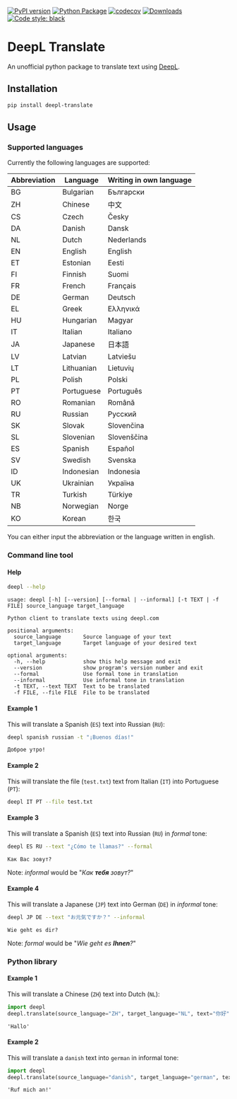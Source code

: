 [![PyPI version](https://badge.fury.io/py/deepl-translate.svg)](https://badge.fury.io/py/deepl-translate)
[![Python Package](https://github.com/ptrstn/deepl-translate/actions/workflows/python-package.yml/badge.svg)](https://github.com/ptrstn/deepl-translate/actions/workflows/python-package.yml)
[![codecov](https://codecov.io/gh/ptrstn/deepl-translate/branch/master/graph/badge.svg)](https://codecov.io/gh/ptrstn/deepl-translate)
[![Downloads](https://pepy.tech/badge/deepl-translate)](https://pepy.tech/project/deepl-translate)
[![Code style: black](https://img.shields.io/badge/code%20style-black-000000.svg)](https://github.com/psf/black)

# DeepL Translate

An unofficial python package to translate text using [DeepL](https://www.deepl.com/).

## Installation

```bash
pip install deepl-translate
```

## Usage

### Supported languages

Currently the following languages are supported:

| Abbreviation | Language   | Writing in own language |
|--------------|------------|-------------------------|
| BG           | Bulgarian  | Български               |
| ZH           | Chinese    | 中文                    |
| CS           | Czech      | Česky                   |
| DA           | Danish     | Dansk                   |
| NL           | Dutch      | Nederlands              |
| EN           | English    | English                 |
| ET           | Estonian   | Eesti                   |
| FI           | Finnish    | Suomi                   |
| FR           | French     | Français                |
| DE           | German     | Deutsch                 |
| EL           | Greek      | Ελληνικά                |
| HU           | Hungarian  | Magyar                  |
| IT           | Italian    | Italiano                |
| JA           | Japanese   | 日本語                  |
| LV           | Latvian    | Latviešu                |
| LT           | Lithuanian | Lietuvių                |
| PL           | Polish     | Polski                  |
| PT           | Portuguese | Português               |
| RO           | Romanian   | Română                  |
| RU           | Russian    | Русский                 |
| SK           | Slovak     | Slovenčina              |
| SL           | Slovenian  | Slovenščina             |
| ES           | Spanish    | Español                 |
| SV           | Swedish    | Svenska                 |
| ID           | Indonesian | Indonesia               |
| UK           | Ukrainian  | Україна                 |
| TR           | Turkish    | Türkiye                 |
| NB           | Norwegian  | Norge                   |
| KO           | Korean     | 한국                    |

You can either input the abbreviation or the language written in english. 

### Command line tool

#### Help

```bash
deepl --help
```

```
usage: deepl [-h] [--version] [--formal | --informal] [-t TEXT | -f FILE] source_language target_language

Python client to translate texts using deepl.com

positional arguments:
  source_language       Source language of your text
  target_language       Target language of your desired text

optional arguments:
  -h, --help            show this help message and exit
  --version             show program's version number and exit
  --formal              Use formal tone in translation
  --informal            Use informal tone in translation
  -t TEXT, --text TEXT  Text to be translated
  -f FILE, --file FILE  File to be translated
```

#### Example 1

This will translate a Spanish (```ES```) text into Russian (```RU```):

```bash
deepl spanish russian -t "¡Buenos días!"
```

```
Доброе утро!
```

#### Example 2

This will translate the file (```test.txt```) text from Italian (```IT```) into Portuguese (```PT```):

```bash
deepl IT PT --file test.txt
```

#### Example 3

This will translate a Spanish (```ES```) text into Russian (```RU```) in _formal_ tone:

```bash
deepl ES RU --text "¿Cómo te llamas?" --formal
```

```
Как Вас зовут?
```

Note: _informal_ would be "_Как **тебя** зовут?_"

#### Example 4

This will translate a Japanese (```JP```) text into German (```DE```) in _informal_ tone:

```bash
deepl JP DE --text "お元気ですか？" --informal
```

```
Wie geht es dir?
```

Note: _formal_ would be "_Wie geht es **Ihnen**?_"

### Python library

#### Example 1

This will translate a Chinese (```ZH```) text into Dutch (```NL```):

```python
import deepl
deepl.translate(source_language="ZH", target_language="NL", text="你好")
```

```
'Hallo'
```

#### Example 2

This will translate a ```danish``` text into ```german``` in informal tone:

```python
import deepl
deepl.translate(source_language="danish", target_language="german", text="Ring til mig!", formality_tone="informal")
```

```
'Ruf mich an!'
```
